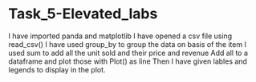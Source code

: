 # Task_5-Elevated_labs
I have imported panda and matplotlib
I have opened a csv file using read_csv()
I have used group_by to group the data on basis of the item
I used sum to add all the unit sold and their price and  revenue
Add all to a dataframe and plot those with Plot() as line
Then I have given lables and legends to display in the plot.
